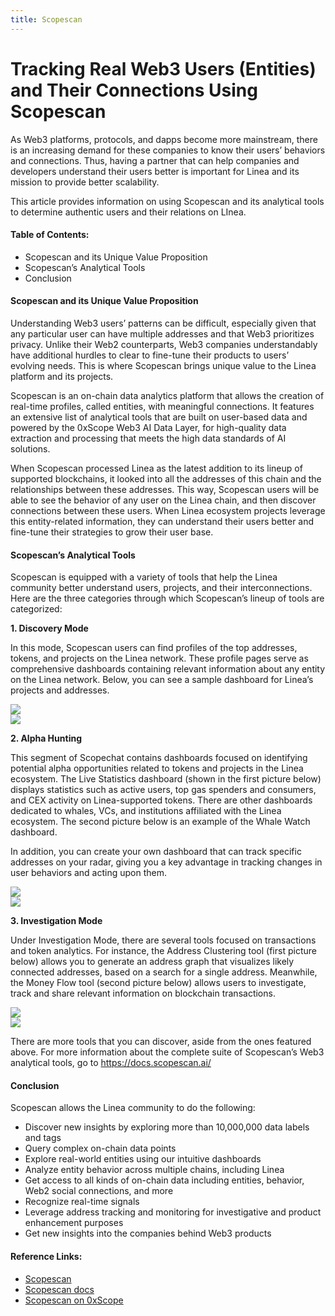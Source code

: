 ```yaml
---
title: Scopescan
---
```


# Tracking Real Web3 Users (Entities) and Their Connections Using Scopescan

As Web3 platforms, protocols, and dapps become more mainstream, there is an increasing demand for these companies to know their users’ behaviors and connections. Thus, having a partner that can help companies and developers understand their users better is important for Linea and its mission to provide better scalability. 

This article provides information on using Scopescan and its analytical tools to determine authentic users and their relations on LInea.

#### Table of Contents:
- Scopescan and its Unique Value Proposition
- Scopescan’s Analytical Tools 
- Conclusion

#### Scopescan and its Unique Value Proposition
Understanding Web3 users’ patterns can be difficult, especially given that any particular user can have multiple addresses and that Web3 prioritizes privacy. Unlike their Web2 counterparts, Web3 companies understandably have additional hurdles to clear to fine-tune their products to users’ evolving needs. This is where Scopescan brings unique value to the Linea platform and its projects.

Scopescan is an on-chain data analytics platform that allows the creation of real-time profiles, called entities, with meaningful connections. It features an extensive list of analytical tools that are built on user-based data and powered by the 0xScope Web3 AI Data Layer, for high-quality data extraction and processing that meets the high data standards of AI solutions.

When Scopescan processed Linea as the latest addition to its lineup of supported blockchains, it looked into all the addresses of this chain and the relationships between these addresses. This way, Scopescan users will be able to see the behavior of any user on the Linea chain, and then discover connections between these users. When Linea ecosystem projects leverage this entity-related information, they can understand their users better and fine-tune their strategies to grow their user base.

#### Scopescan’s Analytical Tools

Scopescan is equipped with a variety of tools that help the Linea community better understand users, projects, and their interconnections. Here are the three categories through which Scopescan’s lineup of tools are categorized:

**1. Discovery Mode**

In this mode, Scopescan users can find profiles of the top addresses, tokens, and projects on the Linea network. These profile pages serve as comprehensive dashboards containing relevant information about any entity on the Linea network. Below, you can see a sample dashboard for Linea’s projects and addresses.

<div class="center-container">
  <div class="img-large">
      <img
        src="/img/article_images/Build_on_Linea/Tooling_and_infrastructure/Data_indexers/Scopescan/Scopescan_for_linea_1.png"
      />
  </div>
</div>

<div class="center-container">
  <div class="img-large">
      <img
        src="/img/article_images/Build_on_Linea/Tooling_and_infrastructure/Data_indexers/Scopescan/Scopescan_for_linea_2.png"
      />
  </div>
</div>

**2. Alpha Hunting**

This segment of Scopechat contains dashboards focused on identifying potential alpha opportunities related to tokens and projects in the Linea ecosystem. The Live Statistics dashboard (shown in the first picture below) displays statistics such as active users, top gas spenders and consumers, and CEX activity on Linea-supported tokens. There are other dashboards dedicated to whales, VCs, and institutions affiliated with the Linea ecosystem. The second picture below is an example of the Whale Watch dashboard.

In addition, you can create your own dashboard that can track specific addresses on your radar, giving you a key advantage in tracking changes in user behaviors and acting upon them.

<div class="center-container">
  <div class="img-large">
      <img
        src="/img/article_images/Build_on_Linea/Tooling_and_infrastructure/Data_indexers/Scopescan/Scopescan_for_linea_3.png"
      />
  </div>
</div>

<div class="center-container">
  <div class="img-large">
      <img
        src="/img/article_images/Build_on_Linea/Tooling_and_infrastructure/Data_indexers/Scopescan/Scopescan_for_linea_4.png"
      />
  </div>
</div>

**3. Investigation Mode**

Under Investigation Mode, there are several tools focused on transactions and token analytics. For instance, the Address Clustering tool (first picture below) allows you to generate an address graph that visualizes likely connected addresses, based on a search for a single address. Meanwhile, the Money Flow tool (second picture below) allows users to investigate, track and share relevant information on blockchain transactions.

<div class="center-container">
  <div class="img-large">
      <img
        src="/img/article_images/Build_on_Linea/Tooling_and_infrastructure/Data_indexers/Scopescan/Scopescan_for_linea_5.png"
      />
  </div>
</div>

<div class="center-container">
  <div class="img-large">
      <img
        src="/img/article_images/Build_on_Linea/Tooling_and_infrastructure/Data_indexers/Scopescan/Scopescan_for_linea_6.png"
      />
  </div>
</div>

There are more tools that you can discover, aside from the ones featured above. For more information about the complete suite of Scopescan’s Web3 analytical tools, go to https://docs.scopescan.ai/

#### Conclusion

Scopescan allows the Linea community to do the following:

- Discover new insights by exploring more than 10,000,000 data labels and tags
- Query complex on-chain data points
- Explore real-world entities using our intuitive dashboards
- Analyze entity behavior across multiple chains, including Linea
- Get access to all kinds of on-chain data including entities, behavior, Web2 social connections, and more
- Recognize real-time signals
- Leverage address tracking and monitoring for investigative and product enhancement purposes
- Get new insights into the companies behind Web3 products

#### Reference Links:

- [Scopescan](https://www.scopescan.ai/home?network=linea)
- [Scopescan docs](https://docs.scopescan.ai)
- [Scopescan on 0xScope](https://www.0xscope.com/scopeScan)
